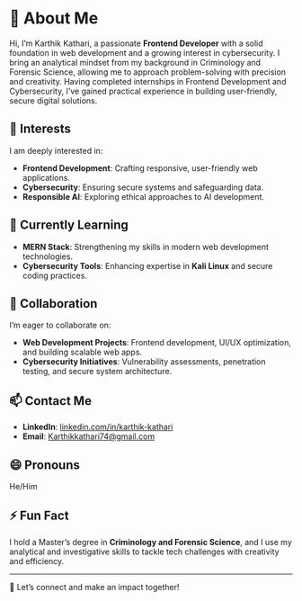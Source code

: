 # 👋 About Me  

Hi, I’m Karthik Kathari, a passionate **Frontend Developer** with a solid foundation in web development and a growing interest in cybersecurity. I bring an analytical mindset from my background in Criminology and Forensic Science, allowing me to approach problem-solving with precision and creativity. Having completed internships in Frontend Development and Cybersecurity, I’ve gained practical experience in building user-friendly, secure digital solutions.

## 👀 Interests  
I am deeply interested in:  
- **Frontend Development**: Crafting responsive, user-friendly web applications.  
- **Cybersecurity**: Ensuring secure systems and safeguarding data.  
- **Responsible AI**: Exploring ethical approaches to AI development.  

## 🌱 Currently Learning  
- **MERN Stack**: Strengthening my skills in modern web development technologies.  
- **Cybersecurity Tools**: Enhancing expertise in **Kali Linux** and secure coding practices.  

## 💞️ Collaboration  
I’m eager to collaborate on:  
- **Web Development Projects**: Frontend development, UI/UX optimization, and building scalable web apps.  
- **Cybersecurity Initiatives**: Vulnerability assessments, penetration testing, and secure system architecture.  

## 📫 Contact Me  
- **LinkedIn**: [linkedin.com/in/karthik-kathari](https://www.linkedin.com/in/karthik-kathari)  
- **Email**: [Karthikkathari74@gmail.com](mailto:Karthikkathari74@gmail.com)  

## 😄 Pronouns  
He/Him  

## ⚡ Fun Fact  
I hold a Master’s degree in **Criminology and Forensic Science**, and I use my analytical and investigative skills to tackle tech challenges with creativity and efficiency.  

---

🤝 Let’s connect and make an impact together!  
